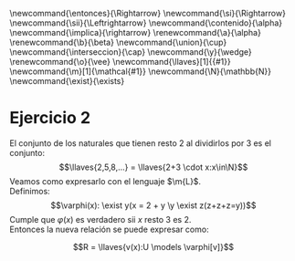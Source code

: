 \newcommand{\entonces}{\Rightarrow}
\newcommand{\si}{\Rightarrow}
\newcommand{\sii}{\Leftrightarrow}
\newcommand{\contenido}{\alpha}
\newcommand{\implica}{\rightarrow}
\renewcommand{\a}{\alpha}
\renewcommand{\b}{\beta}
\newcommand{\union}{\cup}
\newcommand{\interseccion}{\cap}
\newcommand{\y}{\wedge}
\renewcommand{\o}{\vee}
\newcommand{\llaves}[1]{\{#1\}}
\newcommand{\m}[1]{\mathcal{#1}}
\newcommand{\N}{\mathbb{N}}
\newcommand{\exist}{\exists}

# Ejercicio 2
El conjunto de los naturales que tienen resto 2 al dividirlos por 3 es el conjunto:
$$\llaves{2,5,8,...} = \llaves{2+3 \cdot x:x\in\N}$$
Veamos como expresarlo con el lenguaje $\m{L}$.  
Definimos:
$$\varphi(x): \exist y(x = 2 + y \y \exist z(z+z+z=y))$$
Cumple que $\varphi(x)$ es verdadero sii $x$ resto 3 es 2.  
Entonces la nueva relación se puede expresar como:

$$R = \llaves{v(x):U \models \varphi[v]}$$